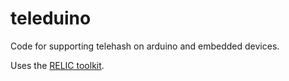 teleduino
=========

Code for supporting telehash on arduino and embedded devices.

Uses the [RELIC toolkit](https://code.google.com/p/relic-toolkit/).

